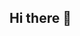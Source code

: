 ## Hi there 👋

<!--
**Ruheng-W/Ruheng-W** is a ✨ _special_ ✨ repository because its `README.md` (this file) appears on your GitHub profile.

Here are some ideas to get you started

- 🔭 I’m currently studying in UT Southwestern medical center.
- 🌱 I’m currently learning biomedical engineering.
- 👯 I’m looking to collaborate on people in deep learning.
- 💬 Ask me about ...
- 📫 How to reach me: Ruheng.Wang@UTsouthwestern.edu
- 😄 Pronouns: he/him
-->
